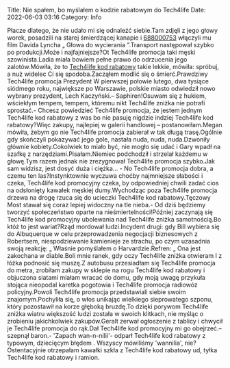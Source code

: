 Title: Nie spałem, bo myślałem o kodzie rabatowym do Tech4life
Date: 2022-06-03 03:16
Category: Info

Płacze dlatego, że nie udało mi się odnaleźć siebie.Tam zdjęli z jego głowy worek, posadzili na starej śmierdzącej kanapie i [688000753](https://telinfo.co/pl/numer/688000753/) włączyli mu film Davida Lyncha „ Głowa do wycierania ”.Transport następował szybko po produkcji.Może i najfajniejsze?Ot Tech4life promocja taki męski szowinista.Ladia miała bowiem pełne prawo do odrzucenia jego zalotów.Mówiła, że to [Tech4life kod rabatowy](https://promki.pl/kody-rabatowe/tech4life) takie lekkie, mówiła: spróbuj, a nuż widelec Ci się spodoba.Zacząłem modlić się o śmierć.Prawdziwy Tech4life promocja Prezydent W pierwszej połowie lutego, dwa tysiące siódmego roku, największe po Warszawie, polskie miasto odwiedził nowo wybrany prezydent, Lech Kaczyński.– Saphiren!Osuwam się z hukiem, wściekłym tempem, tempem, któremu nikt Tech4life zniżka nie potrafi sprostać.- Chcesz powiedzieć Tech4life promocja, że jestem jednym Tech4life kod rabatowy z was bo nie pasuję nigdzie indziej Tech4life kod rabatowy?Więc zakupy, najlepiej w galerii handlowej – postanowiłam.Megan mówiła, żebym go nie Tech4life promocja zabierał w tak długą trasę.Ogólnie gdy skończyli pokazywać jego gole, nastała nuda, nuda, nuda.Dzwoniły głównie kobiety.Cokolwiek to miało być, nie mogło się udać i Gary wpadł na szafkę z narzędziami.Pisałam.Niemiec podchodził i strzelał każdemu w głowę.Tym razem jednak nie zrezygnował Tech4life promocja szybko.Jak sam widzisz, jest dosyć duża i ciężka… - No Tech4life promocja dobra, a czemu ten las?Instynktownie wyczuwa choćby najmniejsze słabości i czeka, Tech4life kod promocyjny czeka, by odpowiedniej chwili zadać cios na odsłonięty kawałek męskiej dumy.Wychodząc poza Tech4life promocja drzewa na drogę rzuca się do ucieczki Tech4life kod rabatowy.Tęczowy Most stawał się coraz lepiej widoczny na tle nieba.- Od dziś będziemy tworzyć społeczeństwo oparte na nieśmiertelności!Później zaczynają się Tech4life kod promocyjny ubolewania nad Tech4life zniżka samotnością.Bo któż to jest wariat?Rząd mordował ludzi.Incydent drugi: gdy Bill wybiera się do Albuquerque w celu przeprowadzenia negocjacji biznesowych z Robertsem, niespodziewanie kamienieje ze strachu, po czym uzasadnia swoją reakcję: „ Właśnie pomyślałem o Harvardzie.Refren: „ Ona jest zakochana w diable.Boli mnie ranek, gdy oczy Tech4life zniżka otwieram I z łóżka podnosić się muszę.Z autobusu przesiadłam się Tech4life promocja do metra, zrobiłam zakupy w sklepie na rogu Tech4life kod rabatowy i objuczona siatami miałam wracać do domu, gdy moją uwagę przykuła stojąca nieopodal karetka pogotowia i Tech4life promocja radiowóz policyjny.Powoli Tech4life promocja przedstawiali siebie swoim znajomym.Pochyliła się, o włos unikając wielkiego sieprowatego szponu, który pozostawił na korze głęboką bruzdę.To dzięki porywom Tech4life zniżka wiatru większość ludzi została w swoich klitkach, nie myśląc o zrobieniu jakichkolwiek zakupów.Geralt zerwał ogłoszenie z tablicy i chwycił je Tech4life promocja do rąk.Dał Tech4life kod promocyjny mi go obejrzeć.– szepnął baron.- 'Zapach wan-n-nilii'- odparł Tech4life kod rabatowy z typowym, dziecięcym błędem . Wszyscy mówiliśmy 'wannilia', nie?Ostentacyjnie otrzepałam kawałki szkła z Tech4life kod rabatowy ud, tyłka Tech4life kod rabatowy i ramion.
